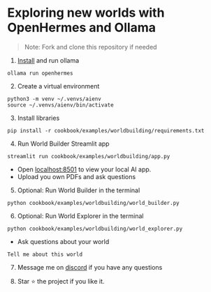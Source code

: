 # Exploring new worlds with OpenHermes and Ollama

> Note: Fork and clone this repository if needed

1. [Install](https://github.com/ollama/ollama?tab=readme-ov-file#macos) and run ollama

```shell
ollama run openhermes
```

2. Create a virtual environment

```shell
python3 -m venv ~/.venvs/aienv
source ~/.venvs/aienv/bin/activate
```

3. Install libraries

```shell
pip install -r cookbook/examples/worldbuilding/requirements.txt
```

4. Run World Builder Streamlit app

```shell
streamlit run cookbook/examples/worldbuilding/app.py
```

- Open [localhost:8501](http://localhost:8501) to view your local AI app.
- Upload you own PDFs and ask questions

5. Optional: Run World Builder in the terminal

```shell
python cookbook/examples/worldbuilding/world_builder.py
```

6. Optional: Run World Explorer in the terminal

```shell
python cookbook/examples/worldbuilding/world_explorer.py
```

- Ask questions about your world

```text
Tell me about this world
```

7. Message me on [discord](https://discord.gg/4MtYHHrgA8) if you have any questions

8. Star ⭐️ the project if you like it.
